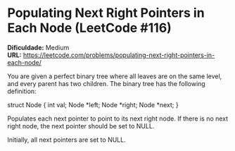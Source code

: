 # Populating Next Right Pointers in Each Node (LeetCode #116)

**Dificuldade:** Medium  
**URL:** https://leetcode.com/problems/populating-next-right-pointers-in-each-node/

You are given a perfect binary tree where all leaves are on the same level, and every parent has two children. The binary tree has the following definition:

struct Node {
  int val;
  Node *left;
  Node *right;
  Node *next;
}

Populates each next pointer to point to its next right node. If there is no next right node, the next pointer should be set to NULL.

Initially, all next pointers are set to NULL.
